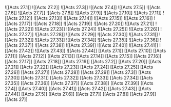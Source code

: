 ![[Acts 27.1]]
![[Acts 27.2]]
![[Acts 27.3]]
![[Acts 27.4]]
![[Acts 27.5]]
![[Acts 27.6]]
![[Acts 27.7]]
![[Acts 27.8]]
![[Acts 27.9]]
![[Acts 27.10]]
![[Acts 27.11]]
![[Acts 27.12]]
![[Acts 27.13]]
![[Acts 27.14]]
![[Acts 27.15]]
![[Acts 27.16]]
![[Acts 27.17]]
![[Acts 27.18]]
![[Acts 27.19]]
![[Acts 27.20]]
![[Acts 27.21]]
![[Acts 27.22]]
![[Acts 27.23]]
![[Acts 27.24]]
![[Acts 27.25]]
![[Acts 27.26]]
![[Acts 27.27]]
![[Acts 27.28]]
![[Acts 27.29]]
![[Acts 27.30]]
![[Acts 27.31]]
![[Acts 27.32]]
![[Acts 27.33]]
![[Acts 27.34]]
![[Acts 27.35]]
![[Acts 27.36]]
![[Acts 27.37]]
![[Acts 27.38]]
![[Acts 27.39]]
![[Acts 27.40]]
![[Acts 27.41]]
![[Acts 27.42]]
![[Acts 27.43]]
![[Acts 27.44]]
[[Acts 27.1]]
[[Acts 27.10]]
[[Acts 27.11]]
[[Acts 27.12]]
[[Acts 27.13]]
[[Acts 27.14]]
[[Acts 27.15]]
[[Acts 27.16]]
[[Acts 27.17]]
[[Acts 27.18]]
[[Acts 27.19]]
[[Acts 27.2]]
[[Acts 27.20]]
[[Acts 27.21]]
[[Acts 27.22]]
[[Acts 27.23]]
[[Acts 27.24]]
[[Acts 27.25]]
[[Acts 27.26]]
[[Acts 27.27]]
[[Acts 27.28]]
[[Acts 27.29]]
[[Acts 27.3]]
[[Acts 27.30]]
[[Acts 27.31]]
[[Acts 27.32]]
[[Acts 27.33]]
[[Acts 27.34]]
[[Acts 27.35]]
[[Acts 27.36]]
[[Acts 27.37]]
[[Acts 27.38]]
[[Acts 27.39]]
[[Acts 27.4]]
[[Acts 27.40]]
[[Acts 27.41]]
[[Acts 27.42]]
[[Acts 27.43]]
[[Acts 27.44]]
[[Acts 27.5]]
[[Acts 27.6]]
[[Acts 27.7]]
[[Acts 27.8]]
[[Acts 27.9]]
[[Acts 27]]
